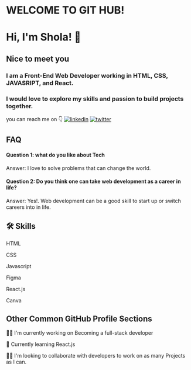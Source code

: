 # WELCOME TO GIT HUB!
# Hi, I'm Shola! 👋 
## Nice to meet you
### I am a Front-End Web Developer working in HTML, CSS, JAVASRIPT, and React. 
### I would love to explore my skills and passion to build projects together.

you can reach me on 👇
[![linkedin](https://img.shields.io/badge/linkedin-0A66C2?style=for-the-badge&logo=linkedin&logoColor=white)](https://www.linkedin.com/in/omatshola-onwumah-609341162/)
[![twitter](https://img.shields.io/badge/twitter-1DA1F2?style=for-the-badge&logo=twitter&logoColor=white)](https://twitter.com/omashozie)


## FAQ

#### Question 1: what do you like about Tech

Answer: I love to solve problems that can change the world.

#### Question 2: Do you think one can take web development as a career in life?

Answer: Yes!. Web development can be a good skill to start up or switch careers into in life.

## 🛠 Skills
HTML

CSS 

Javascript

Figma

React.js

Canva


## Other Common GitHub Profile Sections
👩‍💻 I'm currently working on Becoming a full-stack developer 

🧠 Currently learning React.js 

👯‍♀️ I'm looking to collaborate with developers to work on as many Projects as I can.

